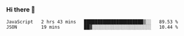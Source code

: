 ### Hi there 👋

<!--START_SECTION:waka-->
```text
JavaScript   2 hrs 43 mins   ██████████████████████▒░░   89.53 % 
JSON         19 mins         ██▓░░░░░░░░░░░░░░░░░░░░░░   10.44 % 
```
<!--END_SECTION:waka-->
